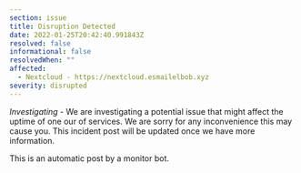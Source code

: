 ```yaml
---
section: issue
title: Disruption Detected
date: 2022-01-25T20:42:40.991843Z
resolved: false
informational: false
resolvedWhen: ""
affected:
  - Nextcloud - https://nextcloud.esmailelbob.xyz
severity: disrupted
---
```

*Investigating* - We are investigating a potential issue that might affect the uptime of one our of services. We are sorry for any inconvenience this may cause you. This incident post will be updated once we have more information.

This is an automatic post by a monitor bot.
        